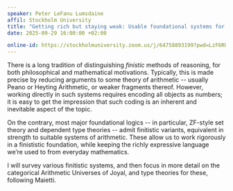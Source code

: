 ```yaml
---
speaker: Peter LeFanu Lumsdaine
affil: Stockholm University
title: "Getting rich but staying weak: Usable foundational systems for finitistic mathematics"
date: 2025-09-29 16:00:00 +02:00

online-id: https://stockholmuniversity.zoom.us/j/64758893199?pwd=LzF6RUpaNk1BNngyc1FxK05GNStwUT09
---
```

There is a long tradition of distinguishing *finistic* methods of reasoning, for both philosophical and mathematical motivations.
Typically, this is made precise by reducing arguments to some theory of arithmetic -- usually Peano or Heyting Arithmetic, or weaker fragments thereof.
However, working directly in such systems requires encoding all objects as numbers; it is easy to get the impression that such coding is an inherent and inevitable aspect of the topic.

On the contrary, most major foundational logics -- in particular, ZF-style set theory and dependent type theories -- admit finitistic variants, equivalent in strength to suitable systems of arithmetic.
These allow us to work rigorously in a finististic foundation, while keeping the richly expressive language we’re used to from everyday mathematics.

I will survey various finitistic systems, and then focus in more detail on the categorical Arithmetic Universes of Joyal, and type theories for these, following Maietti.